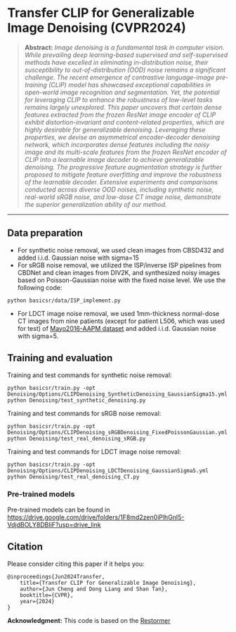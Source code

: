 # Transfer CLIP for Generalizable Image Denoising (CVPR2024)

> **Abstract:** *Image denoising is a fundamental task in computer vision. While prevailing deep learning-based supervised and self-supervised methods have excelled in eliminating in-distribution noise, their susceptibility to out-of-distribution (OOD) noise remains a significant challenge. The recent emergence of contrastive language-image pre-training (CLIP) model has showcased exceptional capabilities in open-world image recognition and segmentation. Yet, the potential for leveraging CLIP to enhance the robustness of low-level tasks remains largely unexplored. This paper uncovers that certain dense features extracted from the frozen ResNet image encoder of CLIP exhibit distortion-invariant and content-related properties, which are highly desirable for generalizable denoising. Leveraging these properties, we devise an asymmetrical encoder-decoder denoising network, which incorporates dense features including the noisy image and its multi-scale features from the frozen ResNet encoder of CLIP into a learnable image decoder to achieve generalizable denoising. The progressive feature augmentation strategy is further proposed to mitigate feature overfitting and improve the robustness of the learnable decoder. Extensive experiments and comparisons conducted across diverse OOD noises, including synthetic noise, real-world sRGB noise, and low-dose CT image noise, demonstrate the superior generalization ability of our method.* 
<hr />


## Data preparation

- For synthetic noise removal, we used clean images from CBSD432 and added i.i.d. Gaussian noise with sigma=15
- For sRGB noise removal, we utilized the ISP/inverse ISP pipelines from CBDNet and clean images from DIV2K, and synthesized noisy images based on Poisson-Gaussian noise with the fixed noise level. We use the following code:
```
python basicsr/data/ISP_implement.py
```
- For LDCT image noise removal, we used 1mm-thickness normal-dose CT images from nine patients (except for patient L506, which was used for test) of [Mayo2016-AAPM dataset](https://aapm.box.com/s/eaw4jddb53keg1bptavvvd1sf4x3pe9h) and added i.i.d. Gaussian noise with sigma=5.

## Training and evaluation

Training and test commands for synthetic noise removal:
```
python basicsr/train.py -opt Denoising/Options/CLIPDenoising_SyntheticDenoising_GaussianSigma15.yml
python Denoising/test_synthetic_denoising.py
```

Training and test commands for sRGB noise removal:
```
python basicsr/train.py -opt Denoising/Options/CLIPDenoising_sRGBDenoising_FixedPoissonGaussian.yml
python Denoising/test_real_denoising_sRGB.py
```

Training and test  commands for LDCT image noise removal:
```
python basicsr/train.py -opt Denoising/Options/CLIPDenoising_LDCTDenoising_GaussianSigma5.yml
python Denoising/test_real_denoising_CT.py
```

### Pre-trained models
Pre-trained models can be found in https://drive.google.com/drive/folders/1F8md2zen0iPlhGnI5-VdjdBOLY8DBIiF?usp=drive_link

## Citation
Please consider citing this paper if it helps you:

    @inproceedings{Jun2024Transfer,
        title={Transfer CLIP for Generalizable Image Denoising}, 
        author={Jun Cheng and Dong Liang and Shan Tan},
        booktitle={CVPR},
        year={2024}
    }



**Acknowledgment:** This code is based on the [Restormer](https://github.com/swz30/Restormer) 
